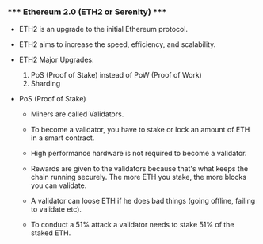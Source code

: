 ### *** Ethereum 2.0 (ETH2 or Serenity) ***

- ETH2 is an upgrade to the initial Ethereum protocol.

- ETH2 aims to increase the speed, efficiency, and scalability.

* ETH2 Major Upgrades:
    1. PoS (Proof of Stake) instead of PoW (Proof of Work) 
    2. Sharding

* PoS (Proof of Stake)
    - Miners are called Validators.

    - To become a validator, you have to stake or lock an amount of ETH in a smart contract.

    - High performance hardware is not required to become a validator.

    - Rewards are given to the validators because that's what keeps the chain running securely. The more ETH you stake, the more 
    blocks you can validate.

    - A validator can loose ETH if he does bad things (going offline, failing to validate etc).

    - To conduct a 51% attack a validator needs to stake 51% of the staked ETH.